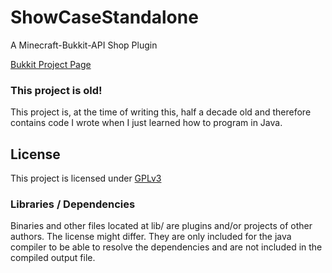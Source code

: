 # ShowCaseStandalone

A Minecraft-Bukkit-API Shop Plugin

[Bukkit Project Page](http://dev.bukkit.org/bukkit-plugins/scs/)

### This project is old!
This project is, at the time of writing this, half a decade old and
therefore contains code I wrote when I just learned how to program
in Java.


## License
This project is licensed under [GPLv3](LICENSE) 


### Libraries / Dependencies
Binaries and other files located at lib/ are plugins and/or projects
of other authors. The license might differ. They are only included for
the java compiler to be able to resolve the dependencies and are not
included in the compiled output file.